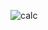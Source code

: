 ![calc](https://user-images.githubusercontent.com/106450848/230914236-e55433ba-331b-4b8c-a1e9-b76067f7b211.png)

